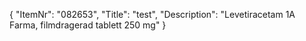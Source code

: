 {
  "ItemNr": "082653",
  "Title": "test",
  "Description": "Levetiracetam 1A Farma, filmdragerad tablett 250 mg"
}